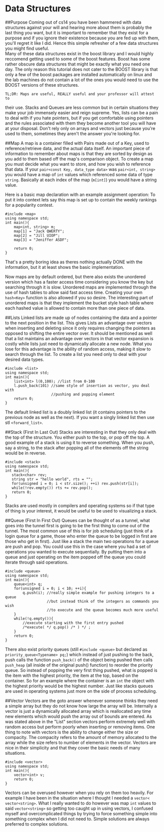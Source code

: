 Data Structures
===
##Purpose
    Coming out of cs14 you have been hammered with data structures against your 
will and hearing more about them is probably the last thing you want, but 
it is important to remember that they exist for a purpose and if you ignore 
their existence because you are fed up with them, you'll regret it like I 
did. Hence this simple refresher of a few data structures you might find 
useful.  
    Many of these data structures exist in the boost library and I would highly 
reccomend getting used to some of the boost features. Boost has some 
rather obscure data structures that might be exactly what you need one day. 
The only reason this tutorial does not cater to the BOOST library is that 
only a few of the boost packages are installed automatically on linux and 
the lab machines do not contain a lot of the ones you would need to use 
the BOOST versions of these structures. 

    TL;DR: Maps are useful, REALLY useful and your professor will attest to 
their use. Stacks and Queues are less common but in certain situations they 
make your job immensely easier and reign supreme. Yes, lists can be a 
pain to deal with if you hate pointers, but if you get comfortable using 
pointers and the rules associated with them they become another tool you 
will have at your disposal. 
Don't rely only on arrays and vectors just because you're used to them, 
sometimes they aren't the answer you're looking for. 

##Map
A map is a container filled with Pairs made out of a Key, used to reference/retrieve data, and the actual data itself. An important piece of information to remember about maps is that they are sorted by design as you add to them based off the map's comparison object. To create a map you must decide what you want to store, and how you wish to reference that data. If your `pair<const Key, data_type data>` was `pair<int, string>` you would have a map of `int` values which referenced some data of type `string`. Basically at each index of the map (`m[int]`) you would have a string value.

Here is a basic map declaration with an example assignment operation: To put it into context lets say this map is set up to contain the weekly rankings for a popularity contest. 
```
#include <map>
using namespace std;
int main(){
    map<int, string> m;
    map[1] = "Jack QWERTY";
    map[2] = "Jill UIOP";
    map[3] = "Jeniffer ASDF";

    return 0;
}
```
That's a pretty boring idea as theres nothing actually DONE with the information, but it at least shows the basic implementation.

Now maps are by default ordered, but there also exists the unordered version
 which has a faster access time considering you know the key but searching
  through it is slow. Unordered maps are implemented through the use of 
  hash tables to allow said fast access time. Creating your own `hash<Key>`
  function is also allowed if you so desire. The interesting part of 
  unordered maps is that they implement the bucket style hash table
  where each hashed value is allowed to contain more than one piece of data.
  

##Lists
Linked lists are made up of nodes containing the data and a pointer
 to the next position in the list. This gives Lists an advantage
 over vectors when inserting and deleting since it only requires
 changing the pointers as opposed to shifting the entire vector over. 
 It should be mentioned as well that a list maintains an advantage over vectors
 in that vector expansion is costly while lists just need to dynamically
 allocate a new node.
 What you lose for this advantage is the ability of random access, making it slow to search through the list.
 To create a list you need only to deal with your desired data types. 
```
#include <list>
using namespace std;
int main(){
    list<int> l(0,100); //list from 0-100
    l.push_back(101) //same style of insertion as vector, you deal with
                     //pushing and popping element
    return 0;
}
```
The default linked list is a doubly linked list (it contains pointers to the previous node as well as the next). If you want a singly linked list then use stl `<forward_list>`.

##Stack (First In Last Out)
Stacks are interesting in that they only deal with the top of the structure.
 You either push to the top, or pop off the top. A good example of a stack is
 using it to reverse something. When you push, say a string, to the stack after 
 popping all of the elements off the string would be in reverse.
 ```
#include <stack>
using namespace std;
int main(){
    stack<char> rev;
    string str = "hello world", rts = "";
    for(unsigned i = 0; i < str.size(); ++i) rev.push(str[i]);
    while(!rev.empty()) rts += rev.pop();
    return 0;
}
```
Stacks are used mostly in compilers and operating systems so if that type of 
thing is your interest, it would be useful to be used to visualizing a stack.

##Queue (First In First Out)
Queues can be thought of as a tunnel, what goes into the tunnel first is going 
to be the first thing to come out of the tunnel. The most common use of this 
is for job scheduling (just think of a login queue for a game, those who enter 
the queue to be logged in first are those who get in first). Just like a stack 
the main two operations for a queue are push and pop. You could use this in 
the case where you had a set of operations you wanted to execute sequentially. 
By putting them into a queue and just operating on the item popped off the 
queue you could iterate through said operations.
```
#include <queue>
using namespace std;
int main(){
    queue<int> q;
    for(unsigned i = 0; i < 10; ++i){
        q.push(i); //really simple example for pushing integers to a queue
                   //but instead think of the integers as commands you wish
                   //to execute and the queue becomes much more useful
    }
    while(!q.empty()){
        //execute starting with the first entry pushed
        /*execute( */ q.pop() /* ) */ ;
    }
    return 0;
}
```
There also exist priority queues (still `#include <queue>` but declared as
`priority_queue<Typename> pq;`) which instead of just pushing to the back, push 
calls the function `push_back()` of the object being pushed then calls 
`push_heap` (all inside of the original push() function) to reorder the 
priority queue. So instead of popping the very first thing pushed, what is 
popped is the item with the highest priority, the item at the top, based on
the container. So for an example where the container is an `int` the object
with the highest priority would be the highest number. 
Just like stacks queues are used in operating systems just more on the side 
of process scheduling.

##Vector
Vectors are the goto answer whenever someone thinks they need a simple 
array but they do not know how large the array will be. Internally a vector 
is just a dynamically allocated array which is reallocated any time new 
elements which would push the array out of bounds are entered. As was 
stated above in the "List" section vectors perform extremely well with 
random access but perform poorly when inserting or removing items. One 
thing to note with vectors is the ability to change either the size or 
compacity. The compacity refers to the amount of memory allocated to the 
array while the size refers to number of elements in the vector. Vectors 
are nice in their simplicity and that they cover the basic needs of 
many situations.
```
#include <vector>
using namespace std;
int main(){
    vector<int> v;
    return 0;
}
```
Vectors can be overused however when you rely on them too heavily. For 
example I have been in the situation where I thought I needed a 
`vector< vector<string>`. What I really wanted to do however was map `int` 
values to said `vector<string>` so getting too caught up in using vectors, 
I confused myself and overcomplicated things by trying to force something 
simple into something complex when I did not need to. Simple solutions are 
always preferred to complex solutions.

